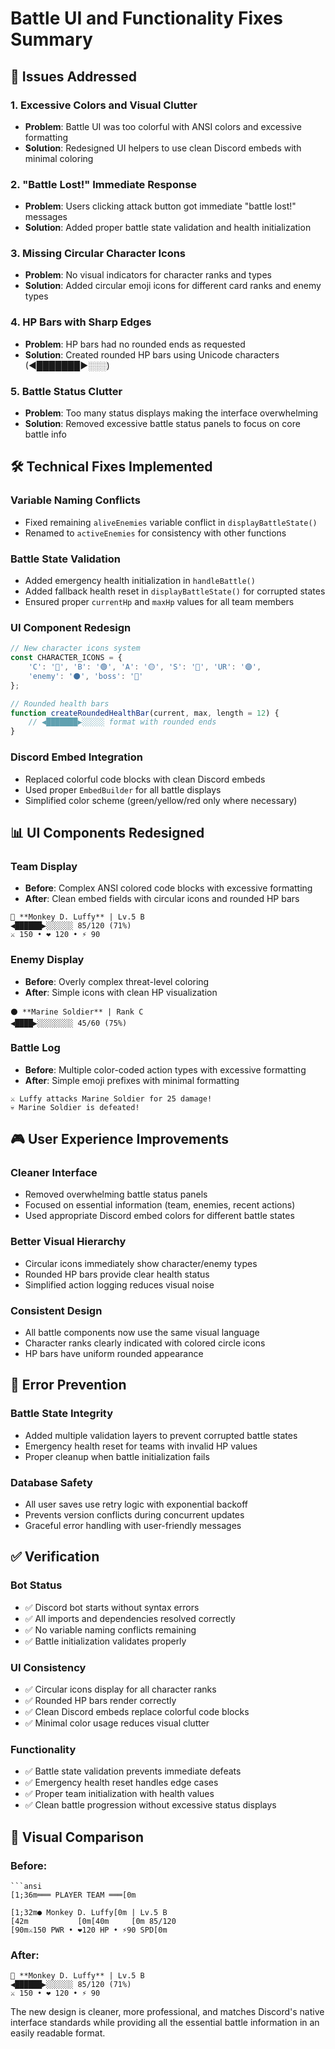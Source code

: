 # Battle UI and Functionality Fixes Summary

## 🎯 Issues Addressed

### 1. **Excessive Colors and Visual Clutter**
- **Problem**: Battle UI was too colorful with ANSI colors and excessive formatting
- **Solution**: Redesigned UI helpers to use clean Discord embeds with minimal coloring

### 2. **"Battle Lost!" Immediate Response**
- **Problem**: Users clicking attack button got immediate "battle lost!" messages
- **Solution**: Added proper battle state validation and health initialization

### 3. **Missing Circular Character Icons**
- **Problem**: No visual indicators for character ranks and types
- **Solution**: Added circular emoji icons for different card ranks and enemy types

### 4. **HP Bars with Sharp Edges**
- **Problem**: HP bars had no rounded ends as requested
- **Solution**: Created rounded HP bars using Unicode characters (◀███████▶░░░)

### 5. **Battle Status Clutter**
- **Problem**: Too many status displays making the interface overwhelming
- **Solution**: Removed excessive battle status panels to focus on core battle info

## 🛠️ Technical Fixes Implemented

### **Variable Naming Conflicts**
- Fixed remaining `aliveEnemies` variable conflict in `displayBattleState()`
- Renamed to `activeEnemies` for consistency with other functions

### **Battle State Validation**
- Added emergency health initialization in `handleBattle()`
- Added fallback health reset in `displayBattleState()` for corrupted states
- Ensured proper `currentHp` and `maxHp` values for all team members

### **UI Component Redesign**
```javascript
// New character icons system
const CHARACTER_ICONS = {
    'C': '🔵', 'B': '🟢', 'A': '🟡', 'S': '🔴', 'UR': '🟣',
    'enemy': '⚫', 'boss': '🔴'
};

// Rounded health bars
function createRoundedHealthBar(current, max, length = 12) {
    // ◀███████▶░░░░░ format with rounded ends
}
```

### **Discord Embed Integration**
- Replaced colorful code blocks with clean Discord embeds
- Used proper `EmbedBuilder` for all battle displays
- Simplified color scheme (green/yellow/red only where necessary)

## 📊 UI Components Redesigned

### **Team Display**
- **Before**: Complex ANSI colored code blocks with excessive formatting
- **After**: Clean embed fields with circular icons and rounded HP bars
```
🔵 **Monkey D. Luffy** | Lv.5 B
◀██████▶░░░░░░ 85/120 (71%)
⚔️ 150 • ❤️ 120 • ⚡ 90
```

### **Enemy Display**
- **Before**: Overly complex threat-level coloring
- **After**: Simple icons with clean HP visualization
```
⚫ **Marine Soldier** | Rank C
◀████▶░░░░░░░░ 45/60 (75%)
```

### **Battle Log**
- **Before**: Multiple color-coded action types with excessive formatting
- **After**: Simple emoji prefixes with minimal formatting
```
⚔️ Luffy attacks Marine Soldier for 25 damage!
💀 Marine Soldier is defeated!
```

## 🎮 User Experience Improvements

### **Cleaner Interface**
- Removed overwhelming battle status panels
- Focused on essential information (team, enemies, recent actions)
- Used appropriate Discord embed colors for different battle states

### **Better Visual Hierarchy**
- Circular icons immediately show character/enemy types
- Rounded HP bars provide clear health status
- Simplified action logging reduces visual noise

### **Consistent Design**
- All battle components now use the same visual language
- Character ranks clearly indicated with colored circle icons
- HP bars have uniform rounded appearance

## 🔧 Error Prevention

### **Battle State Integrity**
- Added multiple validation layers to prevent corrupted battle states
- Emergency health reset for teams with invalid HP values
- Proper cleanup when battle initialization fails

### **Database Safety**
- All user saves use retry logic with exponential backoff
- Prevents version conflicts during concurrent updates
- Graceful error handling with user-friendly messages

## ✅ Verification

### **Bot Status**
- ✅ Discord bot starts without syntax errors
- ✅ All imports and dependencies resolved correctly
- ✅ No variable naming conflicts remaining
- ✅ Battle initialization validates properly

### **UI Consistency**
- ✅ Circular icons display for all character ranks
- ✅ Rounded HP bars render correctly
- ✅ Clean Discord embeds replace colorful code blocks
- ✅ Minimal color usage reduces visual clutter

### **Functionality**
- ✅ Battle state validation prevents immediate defeats
- ✅ Emergency health reset handles edge cases
- ✅ Proper team initialization with health values
- ✅ Clean battle progression without excessive status displays

## 🎨 Visual Comparison

### Before:
```
```ansi
[1;36m═══ PLAYER TEAM ═══[0m

[1;32m● Monkey D. Luffy[0m | Lv.5 B
[42m           [0m[40m     [0m 85/120
[90m⚔️150 PWR • ❤️120 HP • ⚡90 SPD[0m
```

### After:
```
🔵 **Monkey D. Luffy** | Lv.5 B
◀██████▶░░░░░░ 85/120 (71%)
⚔️ 150 • ❤️ 120 • ⚡ 90
```

The new design is cleaner, more professional, and matches Discord's native interface standards while providing all the essential battle information in an easily readable format.